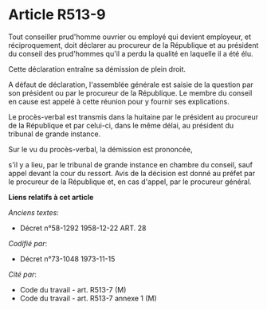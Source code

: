 # Article R513-9

Tout conseiller prud'homme ouvrier ou employé qui devient employeur, et réciproquement, doit déclarer au procureur de la
République et au président du conseil des prud'hommes qu'il a perdu la qualité en laquelle il a été élu.

Cette déclaration entraîne sa démission de plein droit.

A défaut de déclaration, l'assemblée générale est saisie de la question par son président ou par le procureur de la
République. Le membre du conseil en cause est appelé à cette réunion pour y fournir ses explications.

Le procès-verbal est transmis dans la huitaine par le président au procureur de la République et par celui-ci, dans le même
délai, au président du tribunal de grande instance.

Sur le vu du procès-verbal, la démission est prononcée,

s'il y a lieu, par le tribunal de grande instance en chambre du conseil, sauf appel devant la cour du ressort. Avis de la
décision est donné au préfet par le procureur de la République et, en cas d'appel, par le procureur général.

**Liens relatifs à cet article**

_Anciens textes_:

  - Décret n°58-1292 1958-12-22 ART. 28

_Codifié par_:

  - Décret n°73-1048 1973-11-15

_Cité par_:

  - Code du travail - art. R513-7 (M)
  - Code du travail - art. R513-7 annexe 1 (M)
